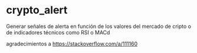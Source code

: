 # crypto_alert
Generar señales de alerta en función de los valores del mercado de cripto o de indicadores técnicos como RSI o MACd

agradecimientos a https://stackoverflow.com/a/111160
